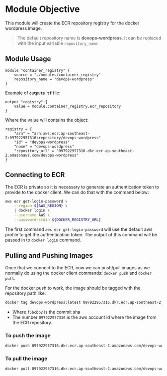 # Module Objective

This module will create the ECR repository registry for the docker wordpress image.

> The default repository name is **devops-wordpress**. It can be replaced with the input variable `repository_name`.

## Module Usage

```hcl
module "container_registry" {
    source = "./modules/container_registry"
    repository_name = "devops-wordpress"
}
```

Example of **`outputs.tf`** file:

```hcl
output "registry" {
    value = module.container_registry.ecr_repository
}

```

Where the value will contains the object:

```hcl
registry = {
    "arn" = "arn:aws:ecr:ap-southeast-2:097922957316:repository/devops-wordpress"
    "id" = "devops-wordpress"
    "name" = "devops-wordpress"
    "repository_url" = "097922957316.dkr.ecr.ap-southeast-2.amazonaws.com/devops-wordpress"
}
```

## Connecting to ECR

The ECR is private so it is necessary to generate an authentication token to provide to the docker client.
We can do that with the command below:

```bash
aws ecr get-login-password \
	--region ${AWS_REGION} \
	| docker login \
	--username AWS \
	--password-stdin ${DOCKER_REGISTRY_URL}
```

The first command `aws ecr get-login-password` will use the default aws profile to get the authentication token.
The output of this command will be passed in to `docker login` command.

## Pulling and Pushing Images

Once that we connect to the ECR, now we can push/pull images as we normally do using the docker client commands: `docker push` and `docker pull`.

For the docker push to work, the image should be tagged with the repository path like:

```bash
docker tag devops-wordpress:latest 097922957316.dkr.ecr.ap-southeast-2.amazonaws.com/devops-wordpress:f5bcbb2
```

* Where `f5bcbb2` is the commit sha
* The number `097922957316` is the aws account id where the image from the ECR repository.

### To push the image

```bash
docker push 097922957316.dkr.ecr.ap-southeast-2.amazonaws.com/devops-wordpress:f5bcbb2
```

### To pull the image

```bash
docker pull 097922957316.dkr.ecr.ap-southeast-2.amazonaws.com/devops-wordpress:f5bcbb2
```